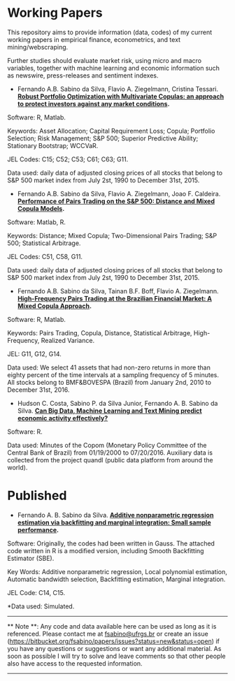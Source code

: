 Working Papers
==============

This repository aims to provide information (data, codes) of my current working papers in empirical finance, econometrics, and text mining/webscraping. 

Further studies should evaluate market risk, using micro and macro variables, together with machine learning and economic information such as 
newswire, press-releases and sentiment indexes. 


* Fernando A.B. Sabino da Silva, Flavio A. Ziegelmann, Cristina Tessari. **[Robust Portfolio Optimization with Multivariate Copulas: an approach to protect investors against any market conditions](https://bitbucket.org/fsabino/papers/src/7e53921673a66c9cb7c5bfa28b4c1af2209e34e0/Portfolio%20Optimization%20with%20Multidimensional%20Copulas/?at=master).**

Software: R, Matlab.

Keywords: Asset Allocation; Capital Requirement Loss; Copula; Portfolio Selection; Risk Management; S&P 500; Superior Predictive Ability; Stationary Bootstrap; WCCVaR. 

JEL Codes: C15; C52; C53; C61; C63; G11.

Data used: daily data of adjusted closing prices of all stocks that belong to S&P 500 market index from July 2st, 1990 to December 31st, 2015.


* Fernando A.B. Sabino da Silva, Flavio A. Ziegelmann, Joao F. Caldeira. **[Performance of Pairs Trading on the S&P 500: Distance and Mixed Copula Models](https://bitbucket.org/fsabino/papers/src/97175ceddb49f2471fc8324b921d381b23442b1f/Pairs%20Trading%20Daily%20Frequency/?at=master).**

Software: Matlab, R.

Keywords: Distance; Mixed Copula; Two-Dimensional Pairs Trading; S&P 500; Statistical Arbitrage.

JEL Codes: C51, C58, G11.

Data used: daily data of adjusted closing prices of all stocks that belong to S&P 500 market index from July 2st, 1990 to December 31st, 2015.


* Fernando A.B. Sabino da Silva, Tainan B.F. Boff, Flavio A. Ziegelmann. **[High-Frequency Pairs Trading at the Brazilian Financial Market: A Mixed Copula Approach](https://bitbucket.org/fsabino/papers/src/97175ceddb49f2471fc8324b921d381b23442b1f/Pairs_Trading_High_Frequency/?at=master).**

Software: R, Matlab.

Keywords: Pairs Trading, Copula, Distance, Statistical Arbitrage, High-Frequency, Realized Variance.

JEL: G11, G12, G14.

Data used: We select 41 assets that had non-zero returns in more than eighty percent of the time intervals at a sampling frequency of 5 minutes. All stocks belong to BMF&BOVESPA (Brazil) from January 2nd, 2010 to December 31st, 2016.


* Hudson C. Costa, Sabino P. da Silva Junior, Fernando A. B. Sabino da Silva. **[Can Big Data, Machine Learning and Text Mining predict economic activity effectively?](https://bitbucket.org/fsabino/papers/src/97175ceddb49f2471fc8324b921d381b23442b1f/Sentiment%20Analysis/?at=master)**

Software: R.

Data used: Minutes of the Copom (Monetary Policy Committee of the Central Bank of Brazil) from 01/19/2000 to 07/20/2016. Auxiliary data is collected from the project quandl (public data platform from around the world).


Published
==============

* Fernando A. B. Sabino da Silva. **[Additive nonparametric regression estimation via backfitting and marginal integration: Small sample performance](https://bitbucket.org/fsabino/papers/src/97175ceddb49f2471fc8324b921d381b23442b1f/Sentiment%20Analysis/?at=master).** 

Software: Originally, the codes had been written in Gauss. The attached code written in R is a modified version, including Smooth Backfitting Estimator (SBE).

Key Words: Additive nonparametric regression, Local polynomial estimation, Automatic bandwidth selection, Backfitting estimation, Marginal integration.

JEL Code: C14, C15.

*Data used: Simulated.



---
** Note **: Any code and data available here can be used as long as it is referenced. Please contact me at fsabino@ufrgs.br or create an issue (https://bitbucket.org/fsabino/papers/issues?status=new&status=open) if you have any questions or suggestions or want any additional material. As soon as possible I will try to solve and leave comments so that other people also have access to the requested information.

---